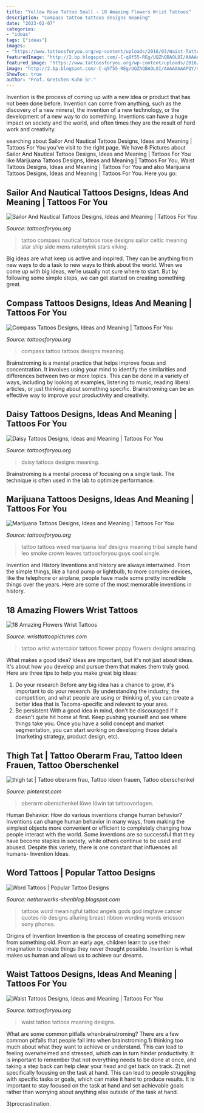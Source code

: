 ```yaml
---
title: "Yellow Rose Tattoo Small - 18 Amazing Flowers Wrist Tattoos"
description: "Compass tattoo tattoos designs meaning"
date: "2023-02-07"
categories:
- "ideas"
tags: ["ideas"]
images:
- "https://www.tattoosforyou.org/wp-content/uploads/2016/03/Waist-Tattoo.jpg"
featuredImage: "http://2.bp.blogspot.com/-C-q9f55-REg/UQZhQBAOLOI/AAAAAAAAPQY/SYTi-bre4A0/s1600/meaningful-word-tattoos-4.jpg"
featured_image: "https://www.tattoosforyou.org/wp-content/uploads/2016/03/Marijuana-Tattoo.jpg"
image: "http://2.bp.blogspot.com/-C-q9f55-REg/UQZhQBAOLOI/AAAAAAAAPQY/SYTi-bre4A0/s1600/meaningful-word-tattoos-4.jpg"
ShowToc: true
author: "Prof. Gretchen Kuhn Sr."
---
```



Invention is the process of coming up with a new idea or product that has not been done before. Invention can come from anything, such as the discovery of a new mineral, the invention of a new technology, or the development of a new way to do something. Inventions can have a huge impact on society and the world, and often times they are the result of hard work and creativity.

	

		
searching about Sailor And Nautical Tattoos Designs, Ideas and Meaning | Tattoos For You you've visit to the right page. We have 8 Pictures about Sailor And Nautical Tattoos Designs, Ideas and Meaning | Tattoos For You like Marijuana Tattoos Designs, Ideas and Meaning | Tattoos For You, Waist Tattoos Designs, Ideas and Meaning | Tattoos For You and also Marijuana Tattoos Designs, Ideas and Meaning | Tattoos For You. Here you go:
		
    
## Sailor And Nautical Tattoos Designs, Ideas And Meaning | Tattoos For You

<img loading=lazy src="https://www.tattoosforyou.org/wp-content/uploads/2013/11/Nautical-Compass-Tattoo.jpg" onerror="this.onerror=null;this.src='https://tse1.mm.bing.net/th?id=OIP.JSaje3ouiQWzWgXEiH947AHaPq&amp;pid=15.1';" alt="Sailor And Nautical Tattoos Designs, Ideas and Meaning | Tattoos For You">

_Source: tattoosforyou.org_

>tattoo compass nautical tattoos rose designs sailor celtic meaning star ship side mens ratemyink stars viking. 

	

Big ideas are what keep us active and inspired. They can be anything from new ways to do a task to new ways to think about the world. When we come up with big ideas, we're usually not sure where to start. But by following some simple steps, we can get started on creating something great.

    
## Compass Tattoos Designs, Ideas And Meaning | Tattoos For You

<img loading=lazy src="http://www.tattoosforyou.org/wp-content/uploads/2013/09/Compass-Tattoo-Images-764x1024.jpg" onerror="this.onerror=null;this.src='https://tse3.mm.bing.net/th?id=OIP.GLMbrY62mVe6O6vxp_h6DgHaJ7&amp;pid=15.1';" alt="Compass Tattoos Designs, Ideas and Meaning | Tattoos For You">

_Source: tattoosforyou.org_

>compass tattoo tattoos designs meaning. 

	

Brainstroming is a mental practice that helps improve focus and concentration. It involves using your mind to identify the similarities and differences between two or more topics. This can be done in a variety of ways, including by looking at examples, listening to music, reading liberal articles, or just thinking about something specific. Brainstroming can be an effective way to improve your productivity and creativity.

    
## Daisy Tattoos Designs, Ideas And Meaning | Tattoos For You

<img loading=lazy src="http://www.tattoosforyou.org/wp-content/uploads/2013/10/Daisy-Tattoos.jpg" onerror="this.onerror=null;this.src='https://tse4.mm.bing.net/th?id=OIP.BjMQoqfS0BExgH0pJfo48QHaJ4&amp;pid=15.1';" alt="Daisy Tattoos Designs, Ideas and Meaning | Tattoos For You">

_Source: tattoosforyou.org_

>daisy tattoos designs meaning. 

	

Brainstroming is a mental process of focusing on a single task. The technique is often used in the lab to optimize performance.

    
## Marijuana Tattoos Designs, Ideas And Meaning | Tattoos For You

<img loading=lazy src="https://www.tattoosforyou.org/wp-content/uploads/2016/03/Marijuana-Tattoo.jpg" onerror="this.onerror=null;this.src='https://tse1.mm.bing.net/th?id=OIP.-evrd1IIIXRZO4E3pj31gAHaJ4&amp;pid=15.1';" alt="Marijuana Tattoos Designs, Ideas and Meaning | Tattoos For You">

_Source: tattoosforyou.org_

>tattoo tattoos weed marijuana leaf designs meaning tribal simple hand leo smoke crown leaves tattoosforyou guys cool single. 

	

Invention and History
Inventions and history are always intertwined. From the simple things, like a hand pump or lightbulb, to more complex devices, like the telephone or airplane, people have made some pretty incredible things over the years. Here are some of the most memorable inventions in history.

    
## 18 Amazing Flowers Wrist Tattoos

<img loading=lazy src="http://www.wristtattoopictures.com/wp-content/uploads/2016/06/Watercolor-Poppy-Flower-Tattoo-On-Wrist-WT1144.jpg" onerror="this.onerror=null;this.src='https://tse4.mm.bing.net/th?id=OIP.Odg_-_zURTnUsnF0VKkpwQHaJ4&amp;pid=15.1';" alt="18 Amazing Flowers Wrist Tattoos">

_Source: wristtattoopictures.com_

>tattoo wrist watercolor tattoos flower poppy flowers designs amazing. 

	

What makes a good idea?
Ideas are important, but it's not just about ideas. It's about how you develop and pursue them that makes them truly good. Here are three tips to help you make great big ideas:
1. Do your research 
Before any big idea has a chance to grow, it's important to do your research. By understanding the industry, the competition, and what people are using or thinking of, you can create a better idea that is Tacoma-specific and relevant to your area. 
2. Be persistent 
With a good idea in mind, don't be discouraged if it doesn't quite hit home at first. Keep pushing yourself and see where things take you. Once you have a solid concept and market segmentation, you can start working on developing those details (marketing strategy, product design, etc). 

    
## Thigh Tat | Tattoo Oberarm Frau, Tattoo Ideen Frauen, Tattoo Oberschenkel

<img loading=lazy src="https://i.pinimg.com/736x/e8/1b/49/e81b4987a2fdbe941e626ba581b26e7c--thigh-tat-thighs.jpg" onerror="this.onerror=null;this.src='https://tse1.mm.bing.net/th?id=OIP.9tTCqdvpbRMLkOxXA1k4fAHaJ3&amp;pid=15.1';" alt="thigh tat | Tattoo oberarm frau, Tattoo ideen frauen, Tattoo oberschenkel">

_Source: pinterest.com_

>oberarm oberschenkel löwe löwin tat tattoovorlagen. 

	

Human Behavior: How do various inventions change human behavior?
Inventions can change human behavior in many ways, from making the simplest objects more convenient or efficient to completely changing how people interact with the world. Some inventions are so successful that they have become staples in society, while others continue to be used and abused. Despite this variety, there is one constant that influences all humans- Invention Ideas.

    
## Word Tattoos | Popular Tattoo Designs

<img loading=lazy src="http://2.bp.blogspot.com/-C-q9f55-REg/UQZhQBAOLOI/AAAAAAAAPQY/SYTi-bre4A0/s1600/meaningful-word-tattoos-4.jpg" onerror="this.onerror=null;this.src='https://tse1.mm.bing.net/th?id=OIP.qm5t_-C27QF3Zp01sZ5RBgHaJ-&amp;pid=15.1';" alt="Word Tattoos | Popular Tattoo Designs">

_Source: netherwerks-shenblog.blogspot.com_

>tattoos word meaningful tattoo angels gods god imgfave cancer quotes rib designs alluring breast ribbon wording words ericsson sony phones. 

	

Origins of Invention
Invention is the process of creating something new from something old. From an early age, children learn to use their imagination to create things they never thought possible. Invention is what makes us human and allows us to achieve our dreams.

    
## Waist Tattoos Designs, Ideas And Meaning | Tattoos For You

<img loading=lazy src="https://www.tattoosforyou.org/wp-content/uploads/2016/03/Waist-Tattoo.jpg" onerror="this.onerror=null;this.src='https://tse3.mm.bing.net/th?id=OIP.VkGOI89Sc-GJBRW4q3U4XgHaJ4&amp;pid=15.1';" alt="Waist Tattoos Designs, Ideas and Meaning | Tattoos For You">

_Source: tattoosforyou.org_

>waist tattoo tattoos meaning designs. 

	

What are some common pitfalls whenbrainstroming?
There are a few common pitfalls that people fall into when brainstroming.1) thinking too much about what they want to achieve or understand. This can lead to feeling overwhelmed and stressed, which can in turn hinder productivity. It is important to remember that not everything needs to be done at once, and taking a step back can help clear your head and get back on track.
2) not specifically focusing on the task at hand. This can lead to people struggling with specific tasks or goals, which can make it hard to produce results. It is important to stay focused on the task at hand and set achievable goals rather than worrying about anything else outside of the task at hand.

3)procrastination.

